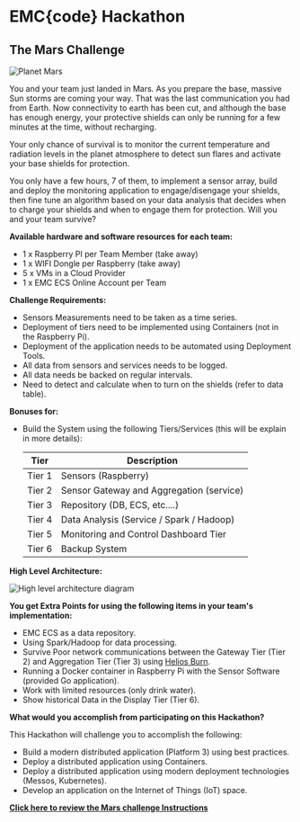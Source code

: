 # EMC{code} Hackathon



## The Mars Challenge

![Planet Mars](https://github.com/emccode/hackathon-mars/blob/master/documentation/images/mars-11608_640.jpg)


You and your team just landed in Mars. As you prepare the base, massive Sun storms are coming your way. That was the last communication you had from Earth. Now connectivity to earth has been cut, and although the base has enough energy, your protective shields can only be running for a few minutes at the time, without recharging. 

Your only chance of survival is to monitor the current temperature and radiation levels in the planet atmosphere to detect sun flares and activate your base shields for protection.

You only have a few hours, 7 of them, to implement a sensor array, build and deploy the monitoring application to engage/disengage your shields, then fine tune an algorithm based on your data analysis that decides when to charge your shields and when to engage them for protection. Will you and your team survive? 


**Available hardware and software resources for each team:**
- 1 x Raspberry PI per Team Member (take away)
- 1 x WIFI Dongle per Raspberry (take away)
- 5 x VMs in a Cloud Provider
- 1 x EMC ECS Online Account per Team


**Challenge Requirements:**
- Sensors Measurements need to be taken as a time series.
- Deployment of tiers need to be implemented using Containers (not in the Raspberry Pi).
- Deployment of the application needs to be automated using Deployment Tools.
- All data from sensors and services needs to be logged.
- All data needs be backed on regular intervals.
- Need to detect and calculate when to turn on the shields (refer to data table).


**Bonuses for:** 
- Build the System using the following Tiers/Services (this will be explain in more details):

	|Tier|Description|
	|------|-----------|
	|Tier 1| Sensors (Raspberry)|
	|Tier 2| Sensor Gateway and Aggregation (service)|
	|Tier 3| Repository (DB, ECS, etc....)|
	|Tier 4| Data Analysis (Service / Spark / Hadoop)|
	|Tier 5| Monitoring and Control Dashboard Tier|
	|Tier 6| Backup System|


**High Level Architecture:**

![High level architecture diagram](https://github.com/emccode/hackathon-mars/blob/master/documentation/images/marshackathon-Participant-diagram.jpg)


**You get Extra Points for using the following items in your team's implementation:**

- EMC ECS as a data repository.
- Using Spark/Hadoop for data processing.
- Survive Poor network communications between the Gateway Tier (Tier 2) and Aggregation Tier (Tier 3) using [Helios Burn](https://github.com/emccode/HeliosBurn "Helios Burn Fault Injection Platform").
- Running a Docker container in Raspberry Pi with the Sensor Software (provided Go application).
- Work with limited resources (only drink water).
- Show historical Data in the Display Tier (Tier 6).


**What would you accomplish from participating on this Hackathon?**

This Hackathon will challenge you to accomplish the following: 

- Build a modern distributed application (Platform 3) using best practices.
- Deploy a distributed application using Containers. 
- Deploy a distributed application using modern deployment technologies (Messos, Kubernetes).
- Develop an application on the Internet of Things (IoT) space.


[
**Click here to review the Mars challenge Instructions**](https://github.com/emccode/mars-challenge/blob/master/documentation/Mars-challenge-instructions.md "Mars Hackathon Instructions")
 




